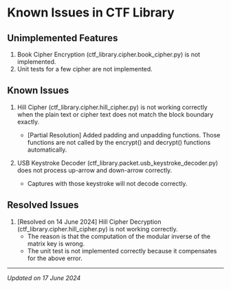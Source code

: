 # Known Issues in CTF Library

## Unimplemented Features

1. Book Cipher Encryption (ctf_library.cipher.book_cipher.py) is not implemented.
1. Unit tests for a few cipher are not implemented.

## Known Issues

1. Hill Cipher (ctf_library.cipher.hill_cipher.py) is not working correctly when the plain text or
cipher text does not match the block boundary exactly.
    - [Partial Resolution] Added padding and unpadding functions. Those functions are not called by the encrypt() and decrypt() functions automatically.

1. USB Keystroke Decoder (ctf_library.packet.usb_keystroke_decoder.py) does not process up-arrow and down-arrow correctly.
    - Captures with those keystroke will not decode correctly.

## Resolved Issues

1. [Resolved on 14 June 2024] Hill Cipher Decryption (ctf_library.cipher.hill_cipher.py) is not working correctly.
    - The reason is that the computation of the modular inverse of the matrix key is wrong.
    - The unit test is not implemented correctly because it compensates for the above error.

***

*Updated on 17 June 2024*
